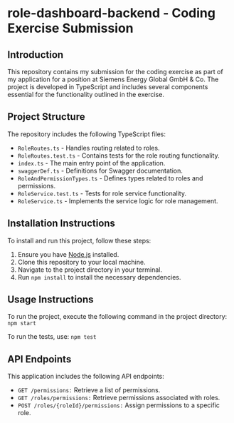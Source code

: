 # role-dashboard-backend - Coding Exercise Submission

## Introduction

This repository contains my submission for the coding exercise as part of my application for a position at Siemens Energy Global GmbH & Co. The project is developed in TypeScript and includes several components essential for the functionality outlined in the exercise.

## Project Structure

The repository includes the following TypeScript files:

- `RoleRoutes.ts` - Handles routing related to roles.
- `RoleRoutes.test.ts` - Contains tests for the role routing functionality.
- `index.ts` - The main entry point of the application.
- `swaggerDef.ts` - Definitions for Swagger documentation.
- `RoleAndPermissionTypes.ts` - Defines types related to roles and permissions.
- `RoleService.test.ts` - Tests for role service functionality.
- `RoleService.ts` - Implements the service logic for role management.

## Installation Instructions

To install and run this project, follow these steps:

1. Ensure you have [Node.js](https://nodejs.org/) installed.
2. Clone this repository to your local machine.
3. Navigate to the project directory in your terminal.
4. Run `npm install` to install the necessary dependencies.

## Usage Instructions

To run the project, execute the following command in the project directory:
```npm start```

To run the tests, use:
```npm test```

## API Endpoints

This application includes the following API endpoints:

- `GET /permissions:` Retrieve a list of permissions.
- `GET /roles/permissions:` Retrieve permissions associated with roles.
- `POST /roles/{roleId}/permissions:` Assign permissions to a specific role.
